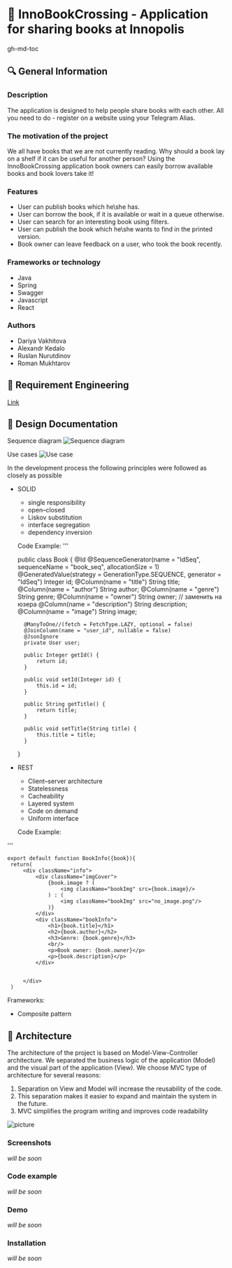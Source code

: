 # :green_book: InnoBookCrossing - Application for sharing books at Innopolis

gh-md-toc

## :mag: General Information 

### Description

The application is designed to help people share books with each other. All you need to do - register on a website using your Telegram Alias. 

### The motivation of the project 

We all have books that we are not currently reading. Why should a book lay on a shelf if it can be useful for another person? Using the InnoBookCrossing application book owners can easily borrow available books and book lovers take it! 

### Features

* User can publish books which he\she has.
* User can borrow the book, if it is available or wait in a queue otherwise.
* User can search for an interesting book using filters.
* User can publish the book which he\she wants to find in the printed version.
* Book owner can leave feedback on a user, who took the book recently.

### Frameworks or technology

* Java
* Spring
* Swagger
* Javascript
* React

### Authors
 
 * Dariya Vakhitova
 * Alexandr Kedalo
 * Ruslan Nurutdinov
 * Roman Mukhtarov
 
## :round_pushpin: Requirement Engineering 
[Link](https://github.com/yadariya/InnoBookCrossing/blob/master/Requirement%20Engineering.pdf)

## :scroll: Design Documentation

Sequence diagram
![Sequence diagram](https://user-images.githubusercontent.com/66779337/134778315-9a577dc9-544c-465e-9f9f-6d72696b0c66.png)

Use cases
![Use case](https://user-images.githubusercontent.com/66779337/134778380-0efd4238-a096-4360-a2b8-b0ead3dc83f9.jpg)


In the development process the following principles were followed as closely as possible
* SOLID
  * single responsibility 
  * open–closed
  * Liskov substitution
  * interface segregation
  * dependency inversion

   Code Example:
 '''

    public class Book {
        @Id
        @SequenceGenerator(name = "IdSeq", sequenceName = "book_seq", allocationSize = 1)
        @GeneratedValue(strategy = GenerationType.SEQUENCE, generator = "IdSeq")
        Integer id;
        @Column(name = "title")
        String title;
        @Column(name = "author")
        String author;
        @Column(name = "genre")
        String genre;
        @Column(name = "owner")
        String owner; // заменить на юзера
        @Column(name = "description")
        String description;
        @Column(name = "image")
        String image;

        @ManyToOne//(fetch = FetchType.LAZY, optional = false)
        @JoinColumn(name = "user_id", nullable = false)
        @JsonIgnore
        private User user;

        public Integer getId() {
            return id;
        }

        public void setId(Integer id) {
            this.id = id;
        }

        public String getTitle() {
            return title;
        }

        public void setTitle(String title) {
            this.title = title;
        }
    }


* REST
  * Client–server architecture
  * Statelessness
  * Cacheability
  * Layered system
  * Code on demand
  * Uniform interface

   Code Example:

 '''

    export default function BookInfo({book}){
     return(
         <div className="info">
             <div className="imgCover">
                 {book.image ? (
                     <img className="bookImg" src={book.image}/>
                 ) : (
                     <img className="bookImg" src="no_image.png"/>
                 )}
             </div>
             <div className="bookInfo">
                 <h1>{book.title}</h1>
                 <h2>{book.author}</h2>
                 <h3>Genre: {book.genre}</h3>
                 <br/>
                 <p>Book owner: {book.owner}</p>
                 <p>{book.description}</p>
             </div>


         </div>
     )

Frameworks:

* Composite pattern 

## :hammer: Architecture

The architecture of the project is based on Model-View-Controller architecture. We separated the business logic of the application (Model) and the visual part of the application (View).   We choose MVC type of architecture for several reasons:

1. Separation on View and Model will increase the reusability of the code.
2. This separation makes it easier to expand and maintain the system in the future.
3. MVC simplifies the program writing and improves code readability

![picture](https://www.codeproject.com/KB/java/879896/mvc_role_diagram.png)

### Screenshots

*will be soon*

### Code example

*will be soon*

### Demo

*will be soon*

### Installation

*will be soon*

